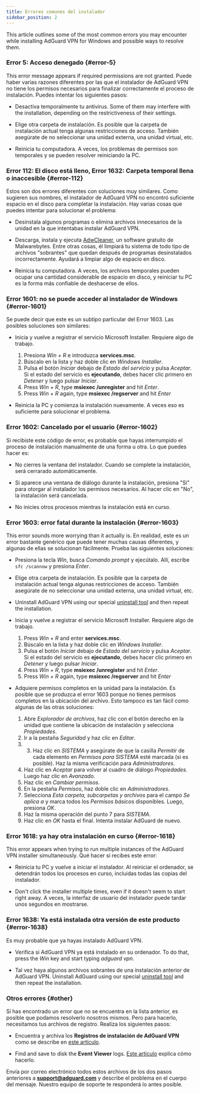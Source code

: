 ```yaml
---
title: Errores comunes del instalador
sidebar_position: 2
---
```


This article outlines some of the most common errors you may encounter while installing AdGuard VPN for Windows and possible ways to resolve them.

### Error 5: Acceso denegado {#error-5}

This error message appears if required permissions are not granted. Puede haber varias razones diferentes por las que el instalador de AdGuard VPN no tiene los permisos necesarios para finalizar correctamente el proceso de instalación. Puedes intentar los siguientes pasos:

- Desactiva temporalmente tu antivirus. Some of them may interfere with the installation, depending on the restrictiveness of their settings.

- Elige otra carpeta de instalación. Es posible que la carpeta de instalación actual tenga algunas restricciones de acceso. También asegúrate de no seleccionar una unidad externa, una unidad virtual, etc.

- Reinicia tu computadora. A veces, los problemas de permisos son temporales y se pueden resolver reiniciando la PC.

### Error 112: El disco está lleno, Error 1632: Carpeta temporal llena o inaccesible {#error-112}

Estos son dos errores diferentes con soluciones muy similares. Como sugieren sus nombres, el instalador de AdGuard VPN no encontró suficiente espacio en el disco para completar la instalación. Hay varias cosas que puedes intentar para solucionar el problema:

- Desinstala algunos programas o elimina archivos innecesarios de la unidad en la que intentabas instalar AdGuard VPN.

- Descarga, instala y ejecuta [AdwCleaner](http://www.bleepingcomputer.com/download/adwcleaner/), un software gratuito de Malwarebytes. Entre otras cosas, él limpiará tu sistema de todo tipo de archivos "sobrantes" que quedan después de programas desinstalados incorrectamente. Ayudará a limpiar algo de espacio en disco.

- Reinicia tu computadora. A veces, los archivos temporales pueden ocupar una cantidad considerable de espacio en disco, y reiniciar tu PC es la forma más confiable de deshacerse de ellos.

### Error 1601: no se puede acceder al instalador de Windows {#error-1601}

Se puede decir que este es un subtipo particular del Error 1603. Las posibles soluciones son similares:

- Inicia y vuelve a registrar el servicio Microsoft Installer. Requiere algo de trabajo.

    1. Presiona *Win + R* e introduzca **services.msc**.
    1. Búscalo en la lista y haz doble clic en *Windows Installer*.
    1. Pulsa el botón *Iniciar* debajo de *Estado del servicio* y pulsa *Aceptar*. Si el estado del servicio es **ejecutando**, debes hacer clic primero en *Detener* y luego pulsar *Iniciar*.
    1. Press *Win + R*, type **msiexec /unregister** and hit *Enter*.
    1. Press *Win + R* again, type **msiexec /regserver** and hit *Enter*

- Reinicia la PC y comienza la instalación nuevamente. A veces eso es suficiente para solucionar el problema.

### Error 1602: Cancelado por el usuario {#error-1602}

Si recibiste este código de error, es probable que hayas interrumpido el proceso de instalación manualmente de una forma u otra. Lo que puedes hacer es:

- No cierres la ventana del instalador. Cuando se complete la instalación, será cerrarado automáticamente.

- Si aparece una ventana de diálogo durante la instalación, presiona "Sí" para otorgar al instalador los permisos necesarios. Al hacer clic en "No", la instalación será cancelada.

- No inicies otros procesos mientras la instalación está en curso.

### Error 1603: error fatal durante la instalación {#error-1603}

This error sounds more worrying than it actually is. En realidad, este es un error bastante genérico que puede tener muchas causas diferentes, y algunas de ellas se solucionan fácilmente. Prueba las siguientes soluciones:

- Presiona la tecla *Win*, busca *Comando prompt* y ejecútalo. Allí, escribe `sfc /scannow` y presiona *Enter*.

- Elige otra carpeta de instalación. Es posible que la carpeta de instalación actual tenga algunas restricciones de acceso. También asegúrate de no seleccionar una unidad externa, una unidad virtual, etc.

- Uninstall AdGuard VPN using our special [uninstall tool](/adguard-vpn-for-windows/installation#advanced) and then repeat the installation.

- Inicia y vuelve a registrar el servicio Microsoft Installer. Requiere algo de trabajo.

    1. Press *Win + R* and enter **services.msc**.
    1. Búscalo en la lista y haz doble clic en *Windows Installer*.
    1. Pulsa el botón *Iniciar* debajo de *Estado del servicio* y pulsa *Aceptar*. Si el estado del servicio es **ejecutando**, debes hacer clic primero en *Detener* y luego pulsar *Iniciar*.
    1. Press *Win + R*, type **msiexec /unregister** and hit *Enter*.
    1. Press *Win + R* again, type **msiexec /regserver** and hit *Enter*

- Adquiere permisos completos en la unidad para la instalación. Es posible que se produzca el error 1603 porque no tienes permisos completos en la ubicación del archivo. Esto tampoco es tan fácil como algunas de las otras soluciones:

    1. Abre *Explorador de archivos*, haz clic con el botón derecho en la unidad que contiene la ubicación de instalación y selecciona *Propiedades*.
    1. Ir a la pestaña *Seguridad* y haz clic en *Editar*.
    1. 3) Haz clic en *SISTEMA* y asegúrate de que la casilla *Permitir* de cada elemento en *Permisos para SISTEMA* esté marcada (si es posible). Haz la misma verificación para *Administradores*.
    1. Haz clic en *Aceptar* para volver al cuadro de diálogo *Propiedades*. Luego haz clic en *Avanzado*.
    1. Haz clic en *Cambiar permisos*.
    1. En la pestaña *Permisos*, haz doble clic en *Administradores*.
    1. Selecciona *Esta carpeta, subcarpetas y archivos* para el campo *Se aplica a* y marca todos los *Permisos básicos* disponibles. Luego, presiona *OK*.
    1. Haz la misma operación del punto 7 para *SISTEMA*.
    1. Haz clic en *OK* hasta el final. Intenta instalar AdGuard de nuevo.

### Error 1618: ya hay otra instalación en curso {#error-1618}

This error appears when trying to run multiple instances of the AdGuard VPN installer simultaneously. Qué hacer si recibes este error:

- Reinicia tu PC y vuelve a iniciar el instalador. Al reiniciar el ordenador, se detendrán todos los procesos en curso, incluidas todas las copias del instalador.

- Don't click the installer multiple times, even if it doesn't seem to start right away. A veces, la interfaz de usuario del instalador puede tardar unos segundos en mostrarse.

### Error 1638: Ya está instalada otra versión de este producto {#error-1638}

Es muy probable que ya hayas instalado AdGuard VPN.

- Verifica si AdGuard VPN ya está instalado en su ordenador. To do that, press the *Win* key and start typing *adguard vpn*.

- Tal vez haya algunos archivos sobrantes de una instalación anterior de AdGuard VPN. Uninstall AdGuard using our special [uninstall tool](/adguard-vpn-for-windows/installation#advanced) and then repeat the installation.

### Otros errores {#other}

Si has encontrado un error que no se encuentra en la lista anterior, es posible que podamos resolverlo nosotros mismos. Pero para hacerlo, necesitamos tus archivos de registro. Realiza los siguientes pasos:

- Encuentra y archiva los **Registros de instalación de AdGuard VPN** como se describe en [este artículo](https://adguard.com/kb/adguard-for-windows/solving-problems/installation-logs/).

- Find and save to disk the **Event Viewer** logs. [Este artículo](https://adguard.com/kb/adguard-for-windows/solving-problems/system-logs/) explica cómo hacerlo.

Envía por correo electrónico todos estos archivos de los dos pasos anteriores a **support@adguard.com** y describe el problema en el cuerpo del mensaje. Nuestro equipo de soporte te responderá lo antes posible.
